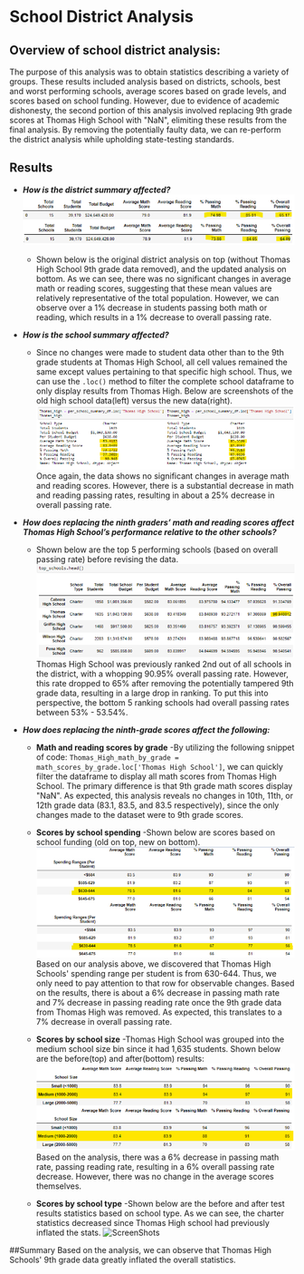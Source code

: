 # School District Analysis
## Overview of school district analysis:
The purpose of this analysis was to obtain statistics describing a variety of groups. These results included analysis based on districts, schools, best and worst performing schools, average scores based on grade levels, and scores based on school funding. However, due to evidence of academic dishonesty, the second portion of this analysis involved replacing 9th grade scores at Thomas High School with "NaN", elimiting these results from the final analysis. By removing the potentially faulty data, we can re-perform the district analysis while upholding state-testing standards.

## Results
- ***How is the district summary affected?***
![ScreenShots](/Resources/Resources/old_vs_new_district_analysis.PNG)
  - Shown below is the original district analysis on top (without Thomas High School 9th grade data removed), and the updated analysis on bottom. As we can see, there was no significant changes in average math or reading scores, suggesting that these mean values are relatively representative of the total population. However, we can observe over a 1% decrease in students passing both math or reading, which results in a 1% decrease to overall passing rate. 

- ***How is the school summary affected?***
  - Since no changes were made to student data other than to the 9th grade students at Thomas High School, all cell values remained the same except values pertaining to that specific high school. Thus, we can use the `.loc()` method to filter the complete school dataframe to only display results from Thomas High. Below are screenshots of the old high school data(left) versus the new data(right). 
![ScreenShots](/Resources/Resources/old_vs_new_Thomas_High.PNG)
Once again, the data shows no significant changes in average math and reading scores. However, there is a substantial decrease in math and reading passing rates, resulting in about a 25% decrease in overall passing rate. 

- ***How does replacing the ninth graders’ math and reading scores affect Thomas High School’s performance relative to the other schools?***
  - Shown below are the top 5 performing schools (based on overall passing rate) before revising the data.
![ScreenShots](/Resources/Resources/top_schools_old.PNG)
Thomas High School was previously ranked 2nd out of all schools in the district, with a whopping 90.95% overall passing rate. However, this rate dropped to 65% after removing the potentially tampered 9th grade data, resulting in a large drop in ranking. To put this into perspective, the bottom 5 ranking schools had overall passing rates between 53% - 53.54%.

- ***How does replacing the ninth-grade scores affect the following:***
    - **Math and reading scores by grade**
      -By utilizing the following snippet of code: `Thomas_High_math_by_grade = math_scores_by_grade.loc['Thomas High School']`, we can quickly filter the dataframe to display all math scores from Thomas High School. The primary difference is that 9th grade math scores display "NaN". As expected, this analysis reveals no changes in 10th, 11th, or 12th grade data (83.1, 83.5, and 83.5 respectively), since the only changes made to the dataset were to 9th grade scores.
 
  - **Scores by school spending**
    -Shown below are scores based on school funding (old on top, new on bottom).
    ![ScreenShots](/Resources/Resources/old_vs_new_scores_by_funding.PNG)
    Based on our analysis above, we discovered that Thomas High Schools' spending range per student is from 630-644. Thus, we only need to pay attention to that row for observable changes. Based on the results, there is about a 6% decrease in passing math rate and 7% decrease in passing reading rate once the 9th grade data from Thomas High was removed. As expected, this translates to a 7% decrease in overall passing rate.
    
  - **Scores by school size**
    -Thomas High School was grouped into the medium school size bin since it had 1,635 students. Shown below are the before(top) and after(bottom) results:
    ![ScreenShots](/Resources/Resources/old_vs_new_scores_by_size.PNG)
Based on the analysis, there was a 6% decrease in passing math rate, passing reading rate, resulting in a 6% overall passing rate decrease. However, there was no change in the average scores themselves.
    
  - **Scores by school type**
    -Shown below are the before and after test results statistics based on school type. As we can see, the charter statistics decreased since Thomas High school had previously inflated the stats.
    ![ScreenShots](/Resources/Resources/old_vs_new_scores_by_type.PNG)
    
    
##Summary
Based on the analysis, we can observe that Thomas High Schools' 9th grade data greatly inflated the overall statistics.
